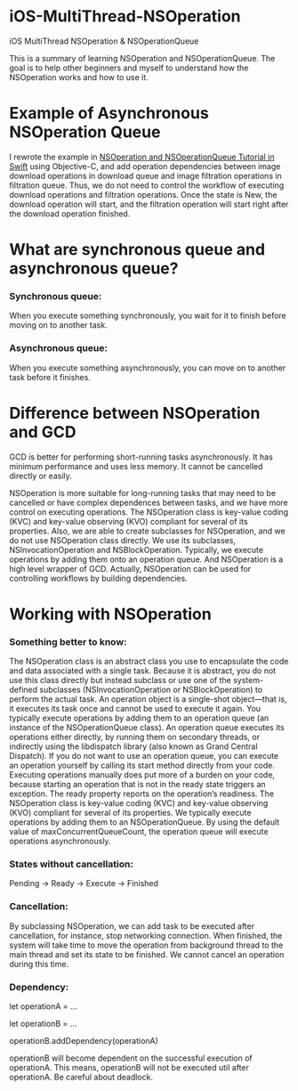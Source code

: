 # iOS-MultiThread-NSOperation
iOS MultiThread NSOperation &amp; NSOperationQueue

This is a summary of learning NSOperation and NSOperationQueue. The goal is to help other beginners and myself to understand how the NSOperation works and how to use it. 

# Example of Asynchronous NSOperation Queue
I rewrote the example in [NSOperation and NSOperationQueue Tutorial in Swift](http://www.raywenderlich.com/76341/use-nsoperation-nsoperationqueue-swift) using Objective-C, and add operation dependencies between image download operations in download queue and image filtration operations in filtration queue. Thus, we do not need to control the workflow of executing download operations and filtration operations. Once the state is New, the download operation will start, and the filtration operation will start right after the download operation finished.

# What are synchronous queue and asynchronous queue?
### Synchronous queue: 
When you execute something synchronously, you wait for it to finish before moving on to another task. 

### Asynchronous queue:
When you execute something asynchronously, you can move on to another task before it finishes.

# Difference between NSOperation and GCD
GCD is better for performing short-running tasks asynchronously. It has minimum performance and uses less memory. It cannot be cancelled directly or easily.

NSOperation is more suitable for long-running tasks that may need to be cancelled or have complex dependences between tasks, and we have more control on executing operations. The NSOperation class is key-value coding (KVC) and key-value observing (KVO) compliant for several of its properties. Also, we are able to create subclasses for NSOperation, and we do not use NSOperation class directly. We use its subclasses, NSInvocationOperation and NSBlockOperation. Typically, we execute operations by adding them onto an operation queue. And NSOperation is a high level wrapper of GCD. Actually, NSOperation can be used for controlling workflows by building dependencies.


# Working with NSOperation
### Something better to know:
The NSOperation class is an abstract class you use to encapsulate the code and data associated with a single task. Because it is abstract, you do not use this class directly but instead subclass or use one of the system-defined subclasses (NSInvocationOperation or NSBlockOperation) to perform the actual task.
An operation object is a single-shot object—that is, it executes its task once and cannot be used to execute it again. You typically execute operations by adding them to an operation queue (an instance of the NSOperationQueue class). An operation queue executes its operations either directly, by running them on secondary threads, or indirectly using the libdispatch library (also known as Grand Central Dispatch).
If you do not want to use an operation queue, you can execute an operation yourself by calling its start method directly from your code. Executing operations manually does put more of a burden on your code, because starting an operation that is not in the ready state triggers an exception. The ready property reports on the operation’s readiness.
The NSOperation class is key-value coding (KVC) and key-value observing (KVO) compliant for several of its properties.
We typically execute operations by adding them to an NSOperationQueue. By using the default value of maxConcurrentQueueCount, the operation queue will execute operations asynchronously. 

### States without cancellation:
Pending ->  Ready -> Execute -> Finished

### Cancellation:
By subclassing NSOperation, we can add task to be executed after cancellation, for instance, stop networking connection. 
When finished, the system will take time to move the operation from background thread to the main thread and set its state to be finished. We cannot cancel an operation during this time.

### Dependency:
let operationA = …

let operationB = …

operationB.addDependency(operationA)

operationB will become dependent on the successful execution of operationA. This means, operationB will not be executed util after operationA. Be careful about deadlock.
